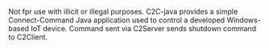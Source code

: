 Not fpr use with illicit or illegal purposes.
C2C-java provides a simple Connect-Command Java application used to control a developed Windows-based IoT device.
  Command sent via C2Server sends shutdown command to C2Client.
  
